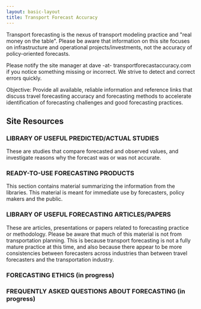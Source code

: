 ```yaml
---
layout: basic-layout
title: Transport Forecast Accuracy
---
```


Transport forecasting is the nexus of transport modeling practice and "real money on the table". Please be aware that information on this site focuses on infrastructure and operational projects/investments, not the accuracy of policy-oriented forecasts.

Please notify the site manager at dave -at- transportforecastaccuracy.com if you notice something missing or incorrect. We strive to detect and correct errors quickly.

Objective: Provide all available, reliable information and reference links that discuss travel forecasting accuracy and forecasting methods to accelerate identification of forecasting challenges and good forecasting practices.

## Site Resources

### LIBRARY OF USEFUL PREDICTED/ACTUAL STUDIES

These are studies that compare forecasted and observed values, and investigate reasons why the forecast was or was not accurate.

### READY-TO-USE FORECASTING PRODUCTS

This section contains material summarizing the information from the libraries. This material is meant for immediate use by forecasters, policy makers and the public.

### LIBRARY OF USEFUL FORECASTING ARTICLES/PAPERS

These are articles, presentations or papers related to forecasting practice or methodology. Please be aware that much of this material is not from transportation planning. This is because transport forecasting is not a fully mature practice at this time, and also because there appear to be more consistencies between forecasters across industries than between travel forecasters and the transportation industry.

### FORECASTING ETHICS (in progress)

### FREQUENTLY ASKED QUESTIONS ABOUT FORECASTING (in progress)
